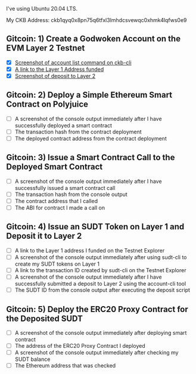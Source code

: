 I've using Ubuntu 20.04 LTS.

My CKB Address: ckb1qyq0x8pn75q6tfxl3lmhdcsvewqc0xhmk4lqfws0e9

## Gitcoin: 1) Create a Godwoken Account on the EVM Layer 2 Testnet

- [x] [Screenshot of account list command on ckb-cli](Hackathon-Nervos-Broden-the-Spectrum/blob/main/Screen%20Shot%202021-08-08%20at%206.20.19%20PM.png)
- [x] [A link to the Layer 1 Address funded](https://explorer.nervos.org/aggron/address/ckt1qyqtgqefuk4gwsyjmj0ljn2d6sh4f5txqndsjtfy9t)
- [x] [Screenshot of deposit to Layer 2](./01-task/01-ckb-send-layer-2.png)

## Gitcoin: 2) Deploy a Simple Ethereum Smart Contract on Polyjuice

- [ ]  A screenshot of the console output immediately after I have successfully deployed a smart contract
- [ ]  The transaction hash from the contract deployment 
- [ ]  The deployed contract address from the contract deployment

## Gitcoin: 3) Issue a Smart Contract Call to the Deployed Smart Contract

- [ ] A screenshot of the console output immediately after I have successfully issued a smart contract call
- [ ] The transaction hash from the console output
- [ ] The contract address that I called
- [ ] The ABI for contract I made a call on

## Gitcoin: 4) Issue an SUDT Token on Layer 1 and Deposit it to Layer 2

- [ ] A link to the Layer 1 address I funded on the Testnet Explorer
- [ ] A screenshot of the console output immediately after using sudt-cli to create my SUDT tokens on Layer 1
- [ ] A link to the transaction ID created by sudt-cli on the Testnet Explorer
- [ ] A screenshot of the console output immediately after I have successfully submitted a deposit to Layer 2 using the account-cli tool
- [ ] The SUDT ID from the console output after executing the deposit script

## Gitcoin: 5) Deploy the ERC20 Proxy Contract for the Deposited SUDT

- [ ] A screenshot of the console output immediately after deploying smart contract
- [ ] The address of the ERC20 Proxy Contract I deployed
- [ ] A screenshot of the console output immediately after checking my SUDT balance
- [ ] The Ethereum address that was checked
